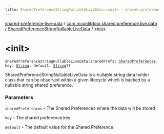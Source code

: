 ```yaml
---
title: SharedPreferenceStringNullableLiveData.<init> - shared-preference-live-data
---
```


[shared-preference-live-data](../../index.html) / [com.moonlitdoor.shared.preference.live.data](../index.html) / [SharedPreferenceStringNullableLiveData](index.html) / [&lt;init&gt;](./-init-.html)

# &lt;init&gt;

`SharedPreferenceStringNullableLiveData(sharedPrefs: `[`SharedPreferences`](https://developer.android.com/reference/android/content/SharedPreferences.html)`, key: `[`String`](https://kotlinlang.org/api/latest/jvm/stdlib/kotlin/-string/index.html)`, default: `[`String`](https://kotlinlang.org/api/latest/jvm/stdlib/kotlin/-string/index.html)`?)`

SharedPreferenceStringNullableLiveData is a nullable string data holder class that can be observed within a given lifecycle which
is backed by a nullable string shared preference.

### Parameters

`sharedPreferences` - The Shared Preferences where the data will be stored

`key` - The shared preference key

`default` - The default value for the Shared Preference